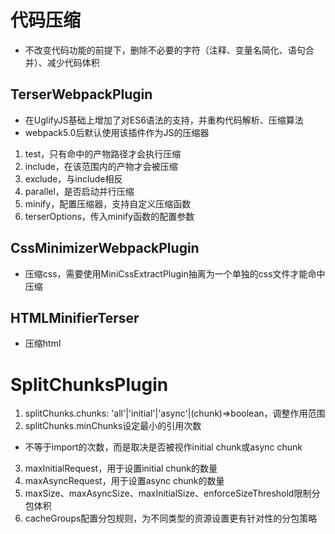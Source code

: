# 代码压缩
- 不改变代码功能的前提下，删除不必要的字符（注释、变量名简化、语句合并）、减少代码体积

## TerserWebpackPlugin
- 在UglifyJS基础上增加了对ES6语法的支持，并重构代码解析、压缩算法
- webpack5.0后默认使用该插件作为JS的压缩器
1. test，只有命中的产物路径才会执行压缩
2. include，在该范围内的产物才会被压缩
3. exclude，与include相反
4. parallel，是否启动并行压缩
5. minify，配置压缩器，支持自定义压缩函数
6. terserOptions，传入minify函数的配置参数

## CssMinimizerWebpackPlugin
- 压缩css，需要使用MiniCssExtractPlugin抽离为一个单独的css文件才能命中压缩

## HTMLMinifierTerser
- 压缩html

# SplitChunksPlugin
1. splitChunks.chunks: 'all'|'initial'|'async'|(chunk)=>boolean，调整作用范围
2. splitChunks.minChunks设定最小的引用次数
  - 不等于import的次数，而是取决是否被视作initial chunk或async chunk
3. maxInitialRequest，用于设置initial chunk的数量
4. maxAsyncRequest，用于设置async chunk的数量
5. maxSize、maxAsyncSize、maxInitialSize、enforceSizeThreshold限制分包体积
6. cacheGroups配置分包规则，为不同类型的资源设置更有针对性的分包策略
